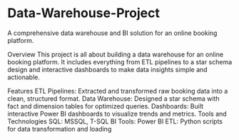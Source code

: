 # Data-Warehouse-Project
A comprehensive data warehouse and BI solution for an online booking platform.


Overview
This project is all about building a data warehouse for an online booking platform. It includes everything from ETL pipelines to a star schema design and interactive dashboards to make data insights simple and actionable.

Features
ETL Pipelines: Extracted and transformed raw booking data into a clean, structured format.
Data Warehouse: Designed a star schema with fact and dimension tables for optimized queries.
Dashboards: Built interactive Power BI dashboards to visualize trends and metrics.
Tools and Technologies
SQL: MSSQL, T-SQL
BI Tools: Power BI
ETL: Python scripts for data transformation and loading
